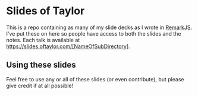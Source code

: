 # Slides of Taylor
This is a repo containing as many of my slide decks as I wrote in
[RemarkJS](https://github.com/gnab/remark). I've put these on here so people
have access to both the slides and the notes. Each talk is available at
https://slides.oftaylor.com/[NameOfSubDirectory].

## Using these slides
Feel free to use any or all of these slides (or even contribute), but please
give credit if at all possible!
